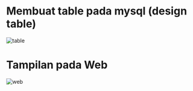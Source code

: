 # Membuat table pada mysql (design table)

![table](https://user-images.githubusercontent.com/81977332/125187213-af3de280-e258-11eb-8559-026b4fe52ffa.png)

# Tampilan pada Web
![web](https://user-images.githubusercontent.com/81977332/125187216-b1a03c80-e258-11eb-86ec-278f08ff8a65.png)